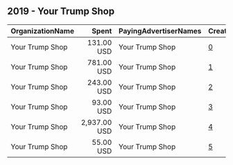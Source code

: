 ## 2019 - Your Trump Shop 
|OrganizationName|Spent|PayingAdvertiserNames|CreativeUrls|Impressions|Genders|AgeBrackets|CountryCodes|BillingAddresses|CandidateBallotInformation|
|:---|---:|:---|:---|---:|:---|:---|:---|:---|:---|
|Your Trump Shop|131.00 USD|Your Trump Shop|[0](https://www.snap.com/political-ads/asset/f51a7138e397a54679036aa9d4650a5f8382ee46e463eb992e1c0eb0e21021a6?mediaType=jpg)|59,724|MALE|18+|united states|US||
|Your Trump Shop|781.00 USD|Your Trump Shop|[1](https://www.snap.com/political-ads/asset/1b8903add522dc07975d18fa028391d84d9981aea85c2a2cd0e3eacf80f4b4fd?mediaType=jpg)|340,712||22+|united states|US||
|Your Trump Shop|243.00 USD|Your Trump Shop|[2](https://www.snap.com/political-ads/asset/24abf1d413645d47e9d121308386c3cf0ab1a0607d95cfd56220357d973e5cfb?mediaType=jpg)|170,357||15+|united states|US||
|Your Trump Shop|93.00 USD|Your Trump Shop|[3](https://www.snap.com/political-ads/asset/583af0bbc641b5456dcbaf91de74ece244dc7ea89693e10397437f7988533f59?mediaType=jpg)|92,894||20+|united states|US||
|Your Trump Shop|2,937.00 USD|Your Trump Shop|[4](https://www.snap.com/political-ads/asset/b9f52873919e238950cd4e4586e69ccf9234147360a0ff1758f757e44c66af59?mediaType=jpg)|3,108,262||22+|united states|US||
|Your Trump Shop|55.00 USD|Your Trump Shop|[5](https://www.snap.com/political-ads/asset/02e6ca158467a74fc505c670f00fa4b1cd98f5c677b7f8f60bcfd653b2552e38?mediaType=jpg)|37,438||18+|united states|US||
